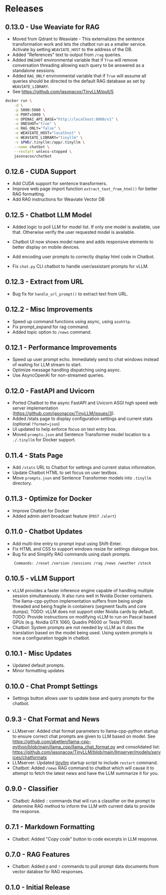 # Releases

## 0.13.0 - Use Weaviate for RAG

* Moved from Qdrant to Weaviate - This externalizes the sentence transformation work and lets the chatbot run as a smaller service. Activate by setting `WEAVIATE_HOST` to the address of the DB.
* Added "References" text to output from `/rag` queries.
* Added `ONESHOT` environmental variable that if `True` will remove conversation threading allowing each query to be answered as a standalone sessions.
* Added `RAG_ONLY` environmental variable that if `True` will assume all queries should be directed to the default RAG database as set by `WEAVIATE_LIBRARY`.
* See https://github.com/jasonacox/TinyLLM/pull/5

```bash
docker run \
    -d \
    -p 5000:5000 \
    -e PORT=5000 \
    -e OPENAI_API_BASE="http://localhost:8000/v1" \
    -e ONESHOT="true" \
    -e RAG_ONLY="false" \
    -e WEAVIATE_HOST="localhost" \
    -e WEAVIATE_LIBRARY="tinyllm" \
    -v $PWD/.tinyllm:/app/.tinyllm \
    --name chatbot \
    --restart unless-stopped \
    jasonacox/chatbot
```

## 0.12.6 - CUDA Support

* Add CUDA support for sentence transformers.
* Improve web page import function `extract_text_from_html()` for better RAG formatting.
* Add RAG instructions for Weaviate Vector DB

## 0.12.5 - Chatbot LLM Model

* Added logic to poll LLM for model list. If only one model is available, use that. Otherwise verify the user requested model is available.
* Chatbot UI now shows model name and adds responsive elements to better display on mobile devices.

* Add encoding user prompts to correctly display html code in Chatbot.
* Fix `chat.py` CLI chatbot to handle user/assistant prompts for vLLM.

## 0.12.3 - Extract from URL

* Bug fix for `handle_url_prompt()` to extract text from URL.

## 0.12.2 - Misc Improvements 

* Speed up command functions using async, using `aiohttp`. 
* Fix prompt_expand for rag command.
* Added topic option to `/news` command.

## 0.12.1 - Performance Improvements

* Speed up user prompt echo. Immediately send to chat windows instead of waiting for LLM stream to start.
* Optimize message handling dispatching using async.
* Use AsyncOpenAI for non-streamed queries.

## 0.12.0 - FastAPI and Uvicorn

* Ported Chatbot to the async FastAPI and Uvicorn ASGI high speed web server implementation (https://github.com/jasonacox/TinyLLM/issues/3).
* Added /stats page to display configuration settings and current stats (optional `?format=json`)
* UI updated to help enforce focus on text entry box.
* Moved `prompts.json` and Sentence Transformer model location to a `./.tinyllm` for Docker support. 

## 0.11.4 - Stats Page

* Add `/stats` URL to Chatbot for settings and current status information.
* Update Chatbot HTML to set focus on user textbox.
* Move `prompts.json` and Sentence Transformer models into `.tinyllm` directory.

## 0.11.3 - Optimize for Docker

* Improve Chatbot for Docker
* Added admin alert broadcast feature (`POST /alert`)

## 0.11.0 - Chatbot Updates

* Add multi-line entry to prompt input using Shift-Enter.
* Fix HTML and CSS to support windows resize for settings dialogue box.
* Bug fix and Simplify RAG commands using slash prompts.

```
    Commands: /reset /version /sessions /rag /news /weather /stock
```

## 0.10.5 - vLLM Support

* vLLM provides a faster inference engine capable of handling multiple session simultaneously. It also runs well in Nvidia Docker containers. The llama-cpp-python implementation suffers from being single threaded and being fragile in containers (segment faults and core dumps). TODO: vLLM does not support older Nvidia cards by default. TODO: Provide instructions on modifying vLLM to run on Pascal based GPUs (e.g. Nvidia GTX 1060, Quadro P6000 or Tesla P100).
* Chatbot: System prompts are not needed by vLLM as it does the translation based on the model being used. Using system prompts is now a configuration toggle in chatbot.

## 0.10.1 - Misc Updates

* Updated default prompts.
* Minor formatting updates

## 0.10.0 - Chat Prompt Settings

* Settings button allows user to update base and query prompts for the chatbot.

## 0.9.3 - Chat Format and News

* LLMserver: Added chat format parameters to llama-cpp-python startup to ensure correct chat prompts are given to LLM based on model. See https://github.com/abetlen/llama-cpp-python/blob/main/llama_cpp/llama_chat_format.py and consolidated list: https://github.com/jasonacox/TinyLLM/blob/main/llmserver/models/services/chatformats
* LLMserver: Updated [tinyllm](https://github.com/jasonacox/TinyLLM/blob/main/llmserver/tinyllm) startup script to include `restart` command.
* Chatbot: Added `/news` RAG command to chatbot which will cause it to attempt to fetch the latest news and have the LLM summarize it for you.
 
## 0.9.0 - Classifier
* Chatbot: Added `:` commands that will run a classifier on the prompt to determine RAG method to inform the LLM with current data to provide the response.

## 0.7.1 - Markdown Formatting
* Chatbot: Added "Copy code" button to code excerpts in LLM response.

## 0.7.0 - RAG Features
* Chatbot: Added `@` and `!` commands to pull prompt data documents from vector databse for RAG responses.

## 0.1.0 - Initial Release